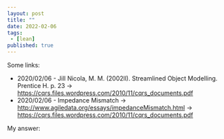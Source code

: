 ```yaml
---
layout: post
title: ""
date: 2022-02-06
tags:
 - [lean]
published: true
---
```

Some links:
- 2020/02/06 - Jill Nicola, M. M. (2002ll). Streamlined Object Modelling. Prentice H. p. 23 -> https://cqrs.files.wordpress.com/2010/11/cqrs_documents.pdf 
- 2020/02/06 - Impedance Mismatch -> http://www.agiledata.org/essays/impedanceMismatch.html -> https://cqrs.files.wordpress.com/2010/11/cqrs_documents.pdf


My answer:
